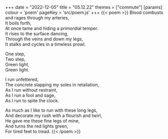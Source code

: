 +++
date = "2022-12-05"
title = "05.12.22"
themes = ["commute"]
[params]
  colour = 'poem'
  pageKey = 'src/poem.js'
+++
{{< poem >}}
Blood combusts and rages through my arteries,  
It boils forth,  
At once tame and hiding a primordial temper.  
It rises to the surface dancing,  
Through the veins and down my legs,  
It stalks and cycles in a timeless prowl.  
  
One step,  
Two step,  
Green light,  
Green light.  
  
I run unfettered,  
The concrete slapping my soles in retaliation,  
As I run without restraint,  
As I run a fool and sage,  
As I run to spite the clock.  
  
As much as I like to run with these long legs,  
And decorate my rush with a flourish and twirl,  
He gave me these fine legs of mine,  
And turns the red lights green,  
For tired feet to tread.
{{< /poem >}}